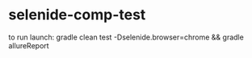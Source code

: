 # selenide-comp-test
to run launch: gradle clean test -Dselenide.browser=chrome && gradle allureReport
